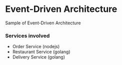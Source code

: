 # Event-Driven Architecture

Sample of Event-Driven Architecture

### Services involved

- Order Service (nodejs)
- Restaurant Service (golang)
- Delivery Service (golang)
